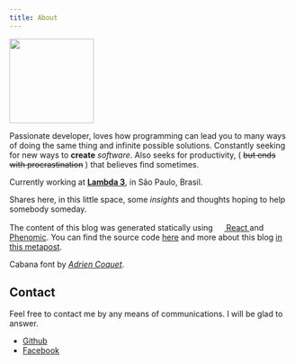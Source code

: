 ```yaml
---
title: About
---
```

<img src="/assets/chico.png" width="150">

Passionate developer, loves how programming can lead you to many ways of doing the same thing and infinite possible solutions. Constantly seeking for new ways to **create** _software_. Also seeks for productivity, ( ~~but ends with procrastination~~ ) that believes find sometimes.

Currently working at <a href="https://www.lambda3.com.br/" target="_blank">**Lambda 3**</a>, in São Paulo, Brasil.

Shares here, in this little space, some _insights_ and thoughts hoping to help somebody someday.

The content of this blog was generated statically using
<a href="https://facebook.github.io/react/" target="_blank">
  <img alt="" src="/assets/react.svg" class="no-style" width="16" height="16" />
  React
</a>
and <a href="https://phenomic.io/" target="_blank">Phenomic</a>. You can find the source code [here](https://github.com/chicocode/chicocodeio) and more about this blog [in this metapost]("/a").

Cabana font by <a href="https://www.behance.net/coquet_adrien/" target="_blank">_Adrien Coquet_</a>.

Contact
---
Feel free to contact me by any means of communications.
I will be glad to answer.

* [Github](https://github.com/chicocode)
* [Facebook](https://www.facebook.com/japa.f)
